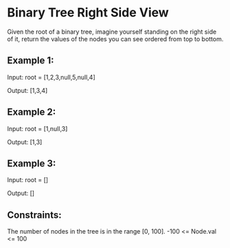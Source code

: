 # Binary Tree Right Side View

Given the root of a binary tree, imagine yourself standing on the right side of it, return the values of the nodes you can see ordered from top to bottom.

## Example 1:

Input: root = [1,2,3,null,5,null,4]

Output: [1,3,4]

## Example 2:

Input: root = [1,null,3]

Output: [1,3]

## Example 3:

Input: root = []

Output: []

## Constraints:

The number of nodes in the tree is in the range [0, 100].
-100 <= Node.val <= 100